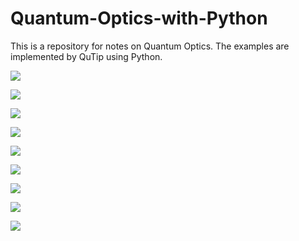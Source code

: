# Quantum-Optics-with-Python
This is a repository for notes on Quantum Optics. The examples are implemented by QuTip using Python.

![](https://github.com/caidish/Quantum-Optics-with-Python/blob/master/course1/download.png)

![](https://github.com/caidish/Quantum-Optics-with-Python/blob/master/course1/2.png)

![](https://github.com/caidish/Quantum-Optics-with-Python/blob/master/course1/3.png)

![](https://github.com/caidish/Quantum-Optics-with-Python/blob/master/course1/4.png)

![](https://github.com/caidish/Quantum-Optics-with-Python/blob/master/course1/5.png)

![](https://github.com/caidish/Quantum-Optics-with-Python/blob/master/course1/6.png)

![](https://github.com/caidish/Quantum-Optics-with-Python/blob/master/course1/7.png)

![](https://github.com/caidish/Quantum-Optics-with-Python/blob/master/course1/8.png)

![](https://github.com/caidish/Quantum-Optics-with-Python/blob/master/course1/9.png)
